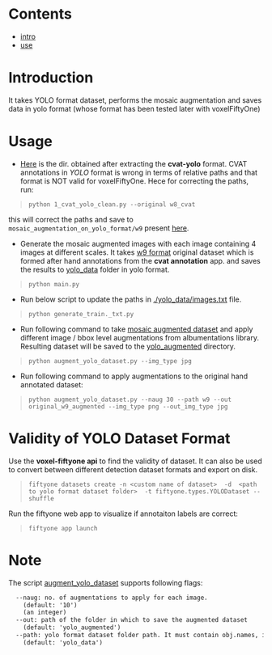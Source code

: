 # Contents

 - [intro](#introduction)
 - [use](#usage)

# Introduction 

It takes YOLO format dataset, performs the mosaic augmentation and saves data in yolo format (whose format has been tested later with voxelFiftyOne)


# Usage

 - [Here](w8_cvat) is the dir. obtained after extracting the **cvat-yolo** format. CVAT annotations in *YOLO* format is wrong in terms of relative paths and that format is NOT valid for voxelFiftyOne. Hece for correcting the paths, run:

> `python 1_cvat_yolo_clean.py --original w8_cvat`

this will correct the paths and save to `mosaic_augmentation_on_yolo_format/w9` present [here](mosaic_augmentation_on_yolo_format/w9). 

 - Generate the mosaic augmented images with each image containing 4 images at different scales. It takes [w9 format](w9) original dataset which is formed after hand annotations from the **cvat annotation** app. and saves the results to  [yolo_data](yolo_data) folder in yolo format.

> `python main.py` 

 - Run below script to update the paths in [./yolo_data/images.txt](yolo_data/images.txt) file.

> `python generate_train._txt.py`

 - Run following command to take [mosaic augmented dataset](yolo_data) and apply different image / bbox level augmentations from albumentations library. Resulting dataset will be saved to the [yolo_augmented](yolo_augmented) directory. 

> `python augment_yolo_dataset.py --img_type jpg`

 - Run following command to apply augmentations to the original hand annotated dataset:
> `python augment_yolo_dataset.py --naug 30 --path w9 --out original_w9_augmented --img_type png --out_img_type jpg`


# Validity of YOLO Dataset Format

Use the **voxel-fiftyone api** to find the validity of dataset. It can also be used to convert between different detection dataset formats and export on disk.  
> `fiftyone datasets create -n <custom name of dataset>  -d  <path to yolo format dataset folder>  -t fiftyone.types.YOLODataset --shuffle`

Run the fiftyone web app to visualize if annotaiton labels are correct:

> `fiftyone app launch`

# Note

The script [augment_yolo_dataset](augment_yolo_dataset.py) supports following flags:
```html
  --naug: no. of augmentations to apply for each image.
    (default: '10')
    (an integer)
  --out: path of the folder in which to save the augmented dataset
    (default: 'yolo_augmented')
  --path: yolo format dataset folder path. It must contain obj.names, images.txt files and data folder
    (default: 'yolo_data')

```